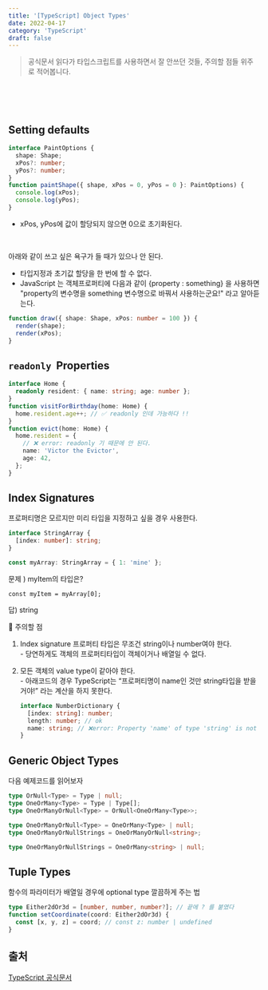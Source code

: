 ```yaml
---
title: '[TypeScript] Object Types'
date: 2022-04-17
category: 'TypeScript'
draft: false
---
```


> 공식문서 읽다가 타입스크립트를 사용하면서 잘 안쓰던 것들, 주의할 점들 위주로 적어봅니다.

  <br />
  <br />
  <br />

## Setting defaults

```ts
interface PaintOptions {
  shape: Shape;
  xPos?: number;
  yPos?: number;
}
function paintShape({ shape, xPos = 0, yPos = 0 }: PaintOptions) {
  console.log(xPos);
  console.log(yPos);
}
```

- xPos, yPos에 값이 할당되지 않으면 0으로 초기화된다.

  <br />

아래와 같이 쓰고 싶은 욕구가 들 때가 있으나 안 된다.

- 타입지정과 초기값 할당을 한 번에 할 수 없다.
- JavaScript 는 객체프로퍼티에 다음과 같이 {property : something} 을 사용하면 "property의 변수명을 something 변수명으로 바꿔서 사용하는군요!" 라고 알아듣는다.

```ts
function draw({ shape: Shape, xPos: number = 100 }) {
  render(shape);
  render(xPos);
}
```

## `readonly`  Properties

```ts
interface Home {
  readonly resident: { name: string; age: number };
}
function visitForBirthday(home: Home) {
  home.resident.age++; // ✅ readonly 인데 가능하다 !!
}
function evict(home: Home) {
  home.resident = {
    // ❌ error: readonly 기 때문에 안 된다.
    name: 'Victor the Evictor',
    age: 42,
  };
}
```

## Index Signatures

프로퍼티명은 모르지만 미리 타입을 지정하고 싶을 경우 사용한다.

```typescript
interface StringArray {
  [index: number]: string;
}

const myArray: StringArray = { 1: 'mine' };
```

문제 ) myItem의 타입은?

```
const myItem = myArray[0];
```

답) string

🚩 주의할 점

1. Index signature 프로퍼티 타입은 무조건 string이나 number여야 한다.    
   \- 당연하게도 객체의 프로퍼티타입이 객체이거나 배열일 수 없다.

2. 모든 객체의 value type이 같아야 한다.  
   \- 아래코드의 경우 TypeScript는 “프로퍼티명이 name인 것만 string타입을 받을거야!” 라는 계산을 하지 못한다.

   ```typescript
   interface NumberDictionary {
     [index: string]: number;
     length: number; // ok
     name: string; // ❌error: Property 'name' of type 'string' is not assignable to 'string' index type 'number'
   }
   ```

## Generic Object Types

다음 예제코드를 읽어보자

```ts
type OrNull<Type> = Type | null;
type OneOrMany<Type> = Type | Type[];
type OneOrManyOrNull<Type> = OrNull<OneOrMany<Type>>;

type OneOrManyOrNull<Type> = OneOrMany<Type> | null;
type OneOrManyOrNullStrings = OneOrManyOrNull<string>;

type OneOrManyOrNullStrings = OneOrMany<string> | null;
```

## Tuple Types

함수의 파라미터가 배열일 경우에 optional type 깔끔하게 주는 법

```ts
type Either2dOr3d = [number, number, number?]; // 끝에 ? 를 붙였다
function setCoordinate(coord: Either2dOr3d) {
  const [x, y, z] = coord; // const z: number | undefined
}
```

## 출처

[TypeScript 공식문서](https://www.typescriptlang.org/docs/handbook/2/objects.html)
